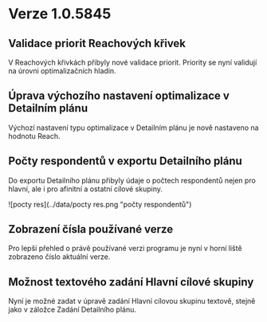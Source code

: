 # Verze 1.0.5845

## Validace priorit Reachových křivek 
V Reachových křivkách přibyly nové validace priorit. Priority se nyní validují na úrovni optimalizačních hladin.

## Úprava výchozího nastavení optimalizace v Detailním plánu
Výchozí nastavení typu optimalizace v Detailním plánu je nově nastaveno na hodnotu Reach.

## Počty respondentů v exportu Detailního plánu 
Do exportu Detailního plánu přibyly údaje o počtech respondentů nejen pro hlavní, ale i pro afinitní a ostatní cílové skupiny.

![pocty res](../data/pocty res.png "počty respondentů")

## Zobrazení čísla používané verze 
Pro lepší přehled o právě používané verzi programu je nyní v horní liště zobrazeno číslo aktuální verze.

## Možnost textového zadání Hlavní cílové skupiny 
Nyní je možné zadat v úpravě zadání Hlavní cílovou skupinu textově, stejně jako v záložce Zadání Detailního plánu.
